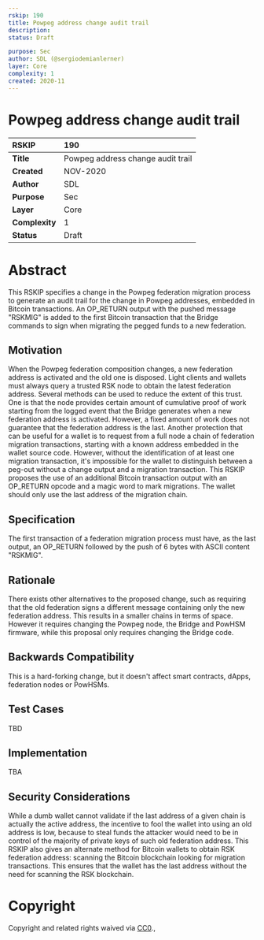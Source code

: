 ```yaml
---
rskip: 190
title: Powpeg address change audit trail
description: 
status: Draft

purpose: Sec
author: SDL (@sergiodemianlerner)
layer: Core
complexity: 1
created: 2020-11
---
```

# Powpeg address change audit trail


|RSKIP          | 190 |
| :------------ |:-------------|
|**Title**      |Powpeg address change audit trail|
|**Created**    |NOV-2020 |
|**Author**     |SDL |
|**Purpose**    |Sec |
|**Layer**      |Core |
|**Complexity** |1 |
|**Status**     |Draft |


# **Abstract**

This RSKIP specifies a change in the Powpeg federation migration process to generate an audit trail for the change in Powpeg addresses, embedded in Bitcoin transactions. An OP_RETURN output with the pushed message "RSKMIG" is added to the first Bitcoin transaction that the Bridge commands to sign when migrating the pegged funds to a new federation.

## Motivation

When the Powpeg federation composition changes, a new federation address is activated and the old one is disposed. Light clients and wallets must always query a trusted RSK node to obtain the latest federation address. Several methods can be used to reduce the extent of this trust. One is that the node provides certain amount of cumulative proof of work starting from the logged event that the Bridge generates when a new federation address is activated. However, a fixed amount of work does not guarantee that the federation address is the last. 
Another protection that can be useful for a wallet is to request from a full node a chain of federation migration transactions, starting with a known address embedded in the wallet source code. However, without the identification of at least one migration transaction, it's impossible for the wallet to distinguish between a peg-out without a change output and a migration transaction. This RSKIP proposes the use of an additional Bitcoin transaction output with an OP_RETURN opcode and a magic word to mark migrations. The wallet should only use the last address of the migration chain. 

## Specification

The first transaction of a federation migration process must have, as the last output, an OP_RETURN followed by the push of 6 bytes with ASCII content "RSKMIG".

## Rationale

There exists other alternatives to the proposed change, such as requiring that the old federation signs a different message containing only the new federation address. This results in a smaller chains in terms of space. However it requires changing the Powpeg node, the Bridge and PowHSM firmware, while this proposal only requires changing the Bridge code.

## Backwards Compatibility

This is a hard-forking change, but it doesn't affect smart contracts, dApps, federation nodes or PowHSMs.

## Test Cases

TBD

## Implementation

TBA

## Security Considerations

While a dumb wallet cannot validate if the last address of a given chain is actually the active address, the incentive to fool the wallet into using an old address is low, because to steal funds the attacker would need to be in control of the majority of private keys of such old federation address.
This RSKIP also gives an alternate method for Bitcoin wallets to obtain RSK federation address: scanning the Bitcoin blockchain looking for migration transactions. This ensures that the wallet has the last address without the need for scanning the RSK blockchain.

# **Copyright**

Copyright and related rights waived via [CC0](https://creativecommons.org/publicdomain/zero/1.0/).,

 
